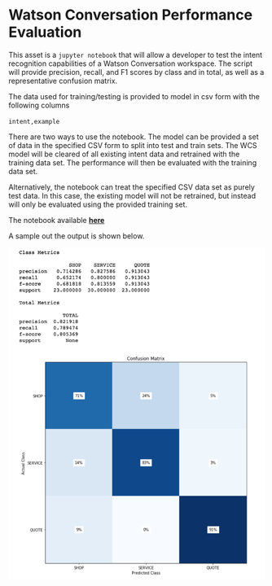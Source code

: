 # Watson Conversation Performance Evaluation

This asset is a `jupyter notebook` that will allow a developer to test the intent recognition capabilities of a Watson Conversation workspace. The script will provide precision, recall, and F1 scores by class and in total, as well as a representative confusion matrix.

The data used for training/testing is provided to model in csv form with the following columns

`intent,example`

There are two ways to use the notebook. The model can be provided a set of data in the specified CSV form to split into test and train sets. The WCS model will be cleared of all existing intent data and retrained with the training data set. The performance will then be evaluated with the training data set.

Alternatively, the notebook can treat the specified CSV data set as purely test data. In this case, the existing model will not be retrained, but instead will only be evaluated using the provided training set.

The notebook available [**here**](./evaluate_wcs_performance.ipynb)

A sample out the output is shown below.

![sample output](sample_output.png)
